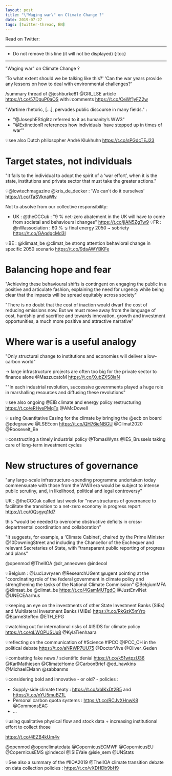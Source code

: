 ```yaml
---
layout: post
title: "\"Waging war\" on Climate Change ?"
date: 2019-07-27
tags: [twitter-thread, EN]
---
```


Read on Twitter: <a href="http://bit.ly/2GvqRjw" target="_blank"><i class="fab fa-twitter-square fa-1x" title="twitter-thread"></i></a> 

-----
* Do not remove this line (it will not be displayed)
{:toc}
-----

"Waging war" on Climate Change ? 

'To what extent should we be talking like this?'
'Can the war years provide any lessons on how to deal with environmental challenges?'

/summary thread of <span class="tweet-mention">@joshburke81</span> <span class="tweet-mention">@GRI_LSE</span> article <a class="tweet-lnk" href="https://t.co/57DguP0aOS" target="_blank">https://t.co/57DguP0aOS</a> with💡comments <a class="tweet-lnk" href="https://t.co/CeWf1yFZ2w" target="_blank">https://t.co/CeWf1yFZ2w</a>

"Wartime rhetoric, [...], pervades public discourse in many fields." :

* "<span class="tweet-mention">@JosephEStiglitz</span> referred to it as humanity’s WW3"
* "<span class="tweet-mention">@ExtinctionR</span> references how individuals ‘have stepped up in times of war’"

💡see also Dutch philosopher André Klukhuhn <a class="tweet-lnk" href="https://t.co/sPGdcTEJ23" target="_blank">https://t.co/sPGdcTEJ23</a>

# Target states, not individuals

"It falls to the individual to adopt the spirit of a ‘war effort’, when it is the state, institutions and private sector that must take the greater actions."

💡<span class="tweet-mention">@lowtechmagazine</span> <span class="tweet-mention">@kris_de_decker</span> : 'We can't do it ourselves' <a class="tweet-lnk" href="https://t.co/TaSVknaWlv" target="_blank">https://t.co/TaSVknaWlv</a>

Not to absolve from our collective responsibility:

* UK : <span class="tweet-mention">@theCCCuk</span> : "9 % net-zero abatement in the UK will have to come from societal and behavioural changes" <a class="tweet-lnk" href="https://t.co/jiAN5ZgTw9" target="_blank">https://t.co/jiAN5ZgTw9</a>
💡FR : <span class="tweet-mention">@nWassociation</span> : 60 % ↘️  final energy 2050 ~ sobriety <a class="tweet-lnk" href="https://t.co/GAqdgcMd3I" target="_blank">https://t.co/GAqdgcMd3I</a>

💡BE : <span class="tweet-mention">@klimaat_be</span> <span class="tweet-mention">@climat_be</span> strong attention behavioral change in specific 2050 scenario <a class="tweet-lnk" href="https://t.co/9daAWYBKFe" target="_blank">https://t.co/9daAWYBKFe</a>

# Balancing hope and fear

"Achieving these behavioural shifts is contingent on engaging the public in a positive and articulate fashion, explaining the need for urgency while being clear that the impacts will be spread equitably across society"

"There is no doubt that the cost of inaction would dwarf the cost of reducing emissions now. But we must move away from the language of cost, hardship and sacrifice and towards innovation, growth and investment opportunities, a much more positive and attractive narrative"

# Where war is a useful analogy

"Only structural change to institutions and economies will deliver a low-carbon world"

-&gt; large infrastructure projects are often too big for the private sector to finance alone <span class="tweet-mention">@MazzucatoM</span> <a class="tweet-lnk" href="https://t.co/XubZXS8laN" target="_blank">https://t.co/XubZXS8laN</a>

""In each industrial revolution, successive governments played a huge role in marshalling resources and diffusing these revolutions"

💡see also ongoing <span class="tweet-mention">@EIB</span> climate and energy policy restructuring <a class="tweet-lnk" href="https://t.co/eRHvePMqTs" target="_blank">https://t.co/eRHvePMqTs</a> <span class="tweet-mention">@AMcDowell</span>

💡 using Quantitative Easing for the climate by bringing the <span class="tweet-mention">@ecb</span> on board <span class="tweet-mention">@pdegrauwe</span> <span class="tweet-mention">@LSEEcon</span> <a class="tweet-lnk" href="https://t.co/QH76ieNBGU" target="_blank">https://t.co/QH76ieNBGU</a> <span class="tweet-mention">@Climat2020</span> <span class="tweet-mention">@Roosevelt_Be</span>

💡constructing a timely industrial policy <span class="tweet-mention">@TomasWyns</span> <span class="tweet-mention">@IES_Brussels</span> taking care of long-term investment cycles

# New structures of governance

"any large-scale infrastructure-spending programme undertaken today commensurate with those from the WWII era would be subject to intense public scrutiny, and, in likelihood, political and legal controversy"

UK : <span class="tweet-mention">@theCCCuk</span> called last week for "new structures of governance to facilitate the transition to a net-zero economy in progress report <a class="tweet-lnk" href="https://t.co/0Qsgyq1fd7" target="_blank">https://t.co/0Qsgyq1fd7</a>

this "would be needed to overcome obstructive deficits in cross-departmental coordination and collaboration"

"It suggests, for example, a ‘Climate Cabinet’, chaired by the Prime Minister <span class="tweet-mention">@10DowningStreet</span> and including the Chancellor of the Exchequer and relevant Secretaries of State, with “transparent public reporting of progress and plans” 

<span class="tweet-mention">@openmod</span> <span class="tweet-mention">@TheIIOA</span> <span class="tweet-mention">@dr_anneowen</span> <span class="tweet-mention">@indecol</span>

💡Belgium : <span class="tweet-mention">@LucLavrysen</span> <span class="tweet-mention">@ResearchUGent</span> <span class="tweet-mention">@ugent</span> pointing at the "coordinating role of the federal government in climate policy and strengthening the tasks of the National Climate Commission" <span class="tweet-mention">@BelgiumMFA</span> <span class="tweet-mention">@klimaat_be</span> <span class="tweet-mention">@climat_be</span>
<a class="tweet-lnk" href="https://t.co/4GamMUTgdC" target="_blank">https://t.co/4GamMUTgdC</a> <span class="tweet-mention">@JustEnviNet</span> <span class="tweet-mention">@UNECEAarhus</span>

💡keeping an eye on the investments of other State Investment Banks (SIBs) and Multilateral Investment Banks (MIBs) <a class="tweet-lnk" href="https://t.co/RkGzK5mYro" target="_blank">https://t.co/RkGzK5mYro</a> <span class="tweet-mention">@BjarneSteffen</span> <span class="tweet-mention">@ETH_EPG</span>

💡watching out for international risks of <span class="tweet-hashtag">#ISIDS</span> for climate policy <a class="tweet-lnk" href="https://t.co/qLWOPUSUu8" target="_blank">https://t.co/qLWOPUSUu8</a> <span class="tweet-mention">@KylaTienhaara</span>

💡reflecting on the communication of <span class="tweet-hashtag">#Science</span> <span class="tweet-hashtag">#IPCC</span> <span class="tweet-mention">@IPCC_CH</span> in the political debate <a class="tweet-lnk" href="https://t.co/aNRWP7UU75" target="_blank">https://t.co/aNRWP7UU75</a> <span class="tweet-mention">@DoctorVive</span> <span class="tweet-mention">@Oliver_Geden</span> 

💡combatting fake news / scientific denial <a class="tweet-lnk" href="https://t.co/k51wtpzU36" target="_blank">https://t.co/k51wtpzU36</a> <span class="tweet-mention">@KarlMathiesen</span> <span class="tweet-mention">@ClimateHome</span> <span class="tweet-mention">@CarbonBrief</span> <span class="tweet-mention">@ed_hawkins</span> <span class="tweet-mention">@MichaelEMann</span> <span class="tweet-mention">@sabbanms</span>

💡considering bold and innovative - or old? - policies :

* Supply-side climate treaty : <a class="tweet-lnk" href="https://t.co/xbIKxDt2B5" target="_blank">https://t.co/xbIKxDt2B5</a> and <a class="tweet-lnk" href="https://t.co/nYU5muBZ1L" target="_blank">https://t.co/nYU5muBZ1L</a>
* Personal carbon quota systems : <a class="tweet-lnk" href="https://t.co/RCJvXHnwK8" target="_blank">https://t.co/RCJvXHnwK8</a> <span class="tweet-mention">@CommonsEAC</span> 
* ...

💡using qualitative physical flow and stock data + increasing institutional effort to collect those

<a class="tweet-lnk" href="https://t.co/4EZB4kUm4v" target="_blank">https://t.co/4EZB4kUm4v</a>

<span class="tweet-mention">@openmod</span> <span class="tweet-mention">@openclimatedata</span> <span class="tweet-mention">@CopernicusECMWF</span> <span class="tweet-mention">@CopernicusEU</span> <span class="tweet-mention">@CopernicusEMS</span> <span class="tweet-mention">@indecol</span> <span class="tweet-mention">@ISIEYale</span> <span class="tweet-mention">@isie_sem</span> <span class="tweet-mention">@UNStats</span>

💡See also a summary of the <span class="tweet-hashtag">#IIOA2019</span> <span class="tweet-mention">@TheIIOA</span>  climate transition debate on data collection policies : <a class="tweet-lnk" href="https://t.co/vXDHDb9bH9" target="_blank">https://t.co/vXDHDb9bH9</a>


